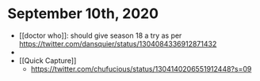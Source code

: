 # September 10th, 2020
- [[doctor who]]: should give season 18 a try as per https://twitter.com/dansquier/status/1304084336912871432
- 
- [[Quick Capture]]
    - https://twitter.com/chufucious/status/1304140206551912448?s=09



